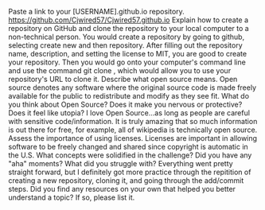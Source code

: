 Paste a link to your [USERNAME].github.io repository.
https://github.com/Cjwired57/Cjwired57.github.io
Explain how to create a repository on GitHub and clone the repository to your local computer to a non-technical person.
You would create a repository by going to github, selecting create new and then repository.  After filling out the repository name, description, and setting the license to MIT, you are good to create your repository.  Then you would go onto your computer's command line and use the command git clone <URL>, which would allow you to use your repository's URL to clone it.
Describe what open source means.
Open source denotes any software where the original source code is made freely available for the public to redistribute and modify as they see fit.
What do you think about Open Source? Does it make you nervous or protective? Does it feel like utopia?
I love Open Source...as long as people are careful with sensitive code/information.  It is truly amazing that so much information is out there for free, for example, all of wikipedia is technically open source.
Assess the importance of using licenses.
Licenses are important in allowing software to be freely changed and shared since copyright is automatic in the U.S.
What concepts were solidified in the challenge? Did you have any "aha" moments? What did you struggle with?
Everything went pretty straight forward, but I definitely got more practice through the repitition of creating a new repository, cloning it, and going through the add/commit steps.
Did you find any resources on your own that helped you better understand a topic? If so, please list it.